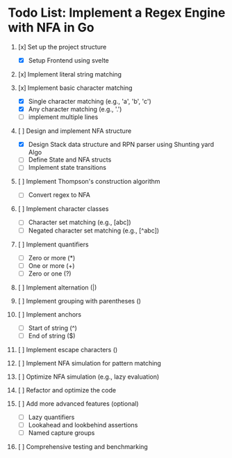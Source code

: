 # Todo List: Implement a Regex Engine with NFA in Go

1. [x] Set up the project structure
   - [x] Setup Frontend using svelte
2. [x] Implement literal string matching

3. [x] Implement basic character matching
   - [x] Single character matching (e.g., 'a', 'b', 'c')
   - [x] Any character matching (e.g., '.')
   - [ ] implement multiple lines

4. [ ] Design and implement NFA structure
   - [X] Design Stack data structure and RPN parser using Shunting yard Algo
   - [ ] Define State and NFA structs
   - [ ] Implement state transitions

5. [ ] Implement Thompson's construction algorithm
   - [ ] Convert regex to NFA

6. [ ] Implement character classes
   - [ ] Character set matching (e.g., [abc])
   - [ ] Negated character set matching (e.g., [^abc])

7. [ ] Implement quantifiers
   - [ ] Zero or more (*)
   - [ ] One or more (+)
   - [ ] Zero or one (?)

8. [ ] Implement alternation (|)

9.  [ ] Implement grouping with parentheses ()

10. [ ] Implement anchors
    - [ ] Start of string (^)
    - [ ] End of string ($)

11. [ ] Implement escape characters (\)

12. [ ] Implement NFA simulation for pattern matching

13. [ ] Optimize NFA simulation (e.g., lazy evaluation)

14. [ ] Refactor and optimize the code

15. [ ] Add more advanced features (optional)
    - [ ] Lazy quantifiers
    - [ ] Lookahead and lookbehind assertions
    - [ ] Named capture groups

16. [ ] Comprehensive testing and benchmarking
